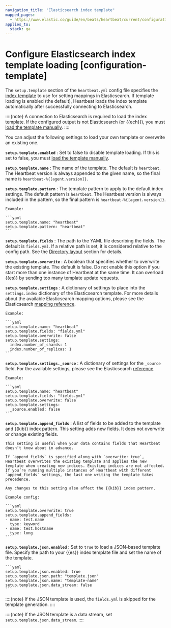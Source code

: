 ```yaml
---
navigation_title: "Elasticsearch index template"
mapped_pages:
  - https://www.elastic.co/guide/en/beats/heartbeat/current/configuration-template.html
applies_to:
  stack: ga
---
```


# Configure Elasticsearch index template loading [configuration-template]


The `setup.template` section of the `heartbeat.yml` config file specifies the [index template](docs-content://manage-data/data-store/templates.md) to use for setting mappings in Elasticsearch. If template loading is enabled (the default), Heartbeat loads the index template automatically after successfully connecting to Elasticsearch.

::::{note}
A connection to Elasticsearch is required to load the index template. If the configured output is not Elasticsearch (or {{ech}}), you must [load the template manually](/reference/heartbeat/heartbeat-template.md#load-template-manually).
::::


You can adjust the following settings to load your own template or overwrite an existing one.

**`setup.template.enabled`**
:   Set to false to disable template loading. If this is set to false, you must [load the template manually](/reference/heartbeat/heartbeat-template.md#load-template-manually).

**`setup.template.name`**
:   The name of the template. The default is `heartbeat`. The Heartbeat version is always appended to the given name, so the final name is `heartbeat-%{[agent.version]}`.

**`setup.template.pattern`**
:   The template pattern to apply to the default index settings. The default pattern is `heartbeat`. The Heartbeat version is always included in the pattern, so the final pattern is `heartbeat-%{[agent.version]}`.

    Example:

    ```yaml
    setup.template.name: "heartbeat"
    setup.template.pattern: "heartbeat"
    ```


**`setup.template.fields`**
:   The path to the YAML file describing the fields. The default is `fields.yml`. If a relative path is set, it is considered relative to the config path. See the [Directory layout](/reference/heartbeat/directory-layout.md) section for details.

**`setup.template.overwrite`**
:   A boolean that specifies whether to overwrite the existing template. The default is false. Do not enable this option if you start more than one instance of Heartbeat at the same time. It can overload {{es}} by sending too many template update requests.

**`setup.template.settings`**
:   A dictionary of settings to place into the `settings.index` dictionary of the Elasticsearch template. For more details about the available Elasticsearch mapping options, please see the Elasticsearch [mapping reference](docs-content://manage-data/data-store/mapping.md).

    Example:

    ```yaml
    setup.template.name: "heartbeat"
    setup.template.fields: "fields.yml"
    setup.template.overwrite: false
    setup.template.settings:
      index.number_of_shards: 1
      index.number_of_replicas: 1
    ```


**`setup.template.settings._source`**
:   A dictionary of settings for the `_source` field. For the available settings, please see the Elasticsearch [reference](elasticsearch://reference/elasticsearch/mapping-reference/mapping-source-field.md).

    Example:

    ```yaml
    setup.template.name: "heartbeat"
    setup.template.fields: "fields.yml"
    setup.template.overwrite: false
    setup.template.settings:
      _source.enabled: false
    ```


**`setup.template.append_fields`**
:   A list of fields to be added to the template and {{kib}} index pattern. This setting adds new fields. It does not overwrite or change existing fields.

    This setting is useful when your data contains fields that Heartbeat doesn’t know about in advance.

    If `append_fields` is specified along with `overwrite: true`, Heartbeat overwrites the existing template and applies the new template when creating new indices. Existing indices are not affected. If you’re running multiple instances of Heartbeat with different `append_fields` settings, the last one writing the template takes precedence.

    Any changes to this setting also affect the {{kib}} index pattern.

    Example config:

    ```yaml
    setup.template.overwrite: true
    setup.template.append_fields:
    - name: test.name
      type: keyword
    - name: test.hostname
      type: long
    ```


**`setup.template.json.enabled`**
:   Set to `true` to load a JSON-based template file. Specify the path to your {{es}} index template file and set the name of the template.

    ```yaml
    setup.template.json.enabled: true
    setup.template.json.path: "template.json"
    setup.template.json.name: "template-name"
    setup.template.json.data_stream: false
    ```


::::{note}
If the JSON template is used, the `fields.yml` is skipped for the template generation.
::::


::::{note}
If the JSON template is a data stream, set `setup.template.json.data_stream`.
::::


